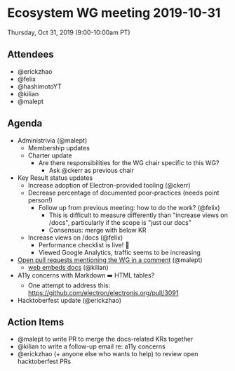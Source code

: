 # Ecosystem WG meeting 2019-10-31

Thursday, Oct 31, 2019 (9:00-10:00am PT)

## Attendees

* @erickzhao
* @felix
* @hashimotoYT
* @kilian
* @malept

## Agenda

* Administrivia (@malept)
  * Membership updates
  * Charter update
    * Are there responsibilities for the WG chair specific to this WG?
      - Ask @ckerr as previous chair
* Key Result status updates
  * Increase adoption of Electron-provided tooling (@ckerr)
  * Decrease percentage of documented poor-practices (needs point person!)
    * Follow up from previous meeting: how to do the work? (@felix)
      - This is difficult to measure differently than "increase views on /docs", particularly if the
        scope is "just our docs"
      - Consensus: merge with below KR
  * Increase views on /docs (@felix)
    - Performance checklist is live! :tada:
    - Viewed Google Analytics, traffic seems to be increasing
* [Open pull requests mentioning the WG in a comment](https://github.com/pulls?q=is%3Apr+team%3Aelectron%2Fwg-ecosystem+archived%3Afalse+is%3Aopen) (@malept)
    * [web embeds docs](https://github.com/electron/electron/pull/20478) (@kilian)
* A11y concerns with Markdown :arrow_right: HTML tables?
  * One attempt to address this: https://github.com/electron/electronjs.org/pull/3091
* Hacktoberfest update (@erickzhao)

## Action Items

* @malept to write PR to merge the docs-related KRs together
* @kilian to write a follow-up email re: a11y concerns
* @erickzhao (+ anyone else who wants to help) to review open hacktoberfest PRs
